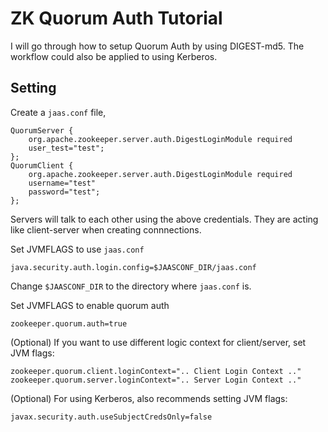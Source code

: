 # ZK Quorum Auth Tutorial

I will go through how to setup Quorum Auth by using DIGEST-md5.
The workflow could also be applied to using Kerberos.

## Setting
Create a `jaas.conf` file,
```
QuorumServer {
    org.apache.zookeeper.server.auth.DigestLoginModule required
    user_test="test";
};
QuorumClient {
    org.apache.zookeeper.server.auth.DigestLoginModule required
    username="test"
    password="test";
};
```
Servers will talk to each other using the above credentials.
They are acting like client-server when creating connnections.

Set JVMFLAGS to use `jaas.conf`
```
java.security.auth.login.config=$JAASCONF_DIR/jaas.conf
```
Change `$JAASCONF_DIR` to the directory where `jaas.conf` is.

Set JVMFLAGS to enable quorum auth
```
zookeeper.quorum.auth=true
```

(Optional) If you want to use different logic context for client/server,
set JVM flags:
```
zookeeper.quorum.client.loginContext=".. Client Login Context .."
zookeeper.quorum.server.loginContext=".. Server Login Context .."
```

(Optional) For using Kerberos, also recommends setting JVM flags:
```
javax.security.auth.useSubjectCredsOnly=false
```
